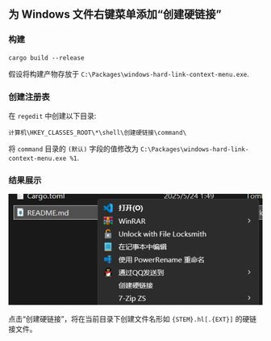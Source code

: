 ## 为 Windows 文件右键菜单添加“创建硬链接”

### 构建

```
cargo build --release
```

假设将构建产物存放于 `C:\Packages\windows-hard-link-context-menu.exe`.

### 创建注册表

在 `regedit` 中创建以下目录:

```
计算机\HKEY_CLASSES_ROOT\*\shell\创建硬链接\command\
```

将 `command` 目录的 `(默认)` 字段的值修改为 `C:\Packages\windows-hard-link-context-menu.exe %1`.

### 结果展示

![结果展示](docs/result.png)

点击“创建硬链接”，将在当前目录下创建文件名形如 `{STEM}.hl[.{EXT}]` 的硬链接文件。
